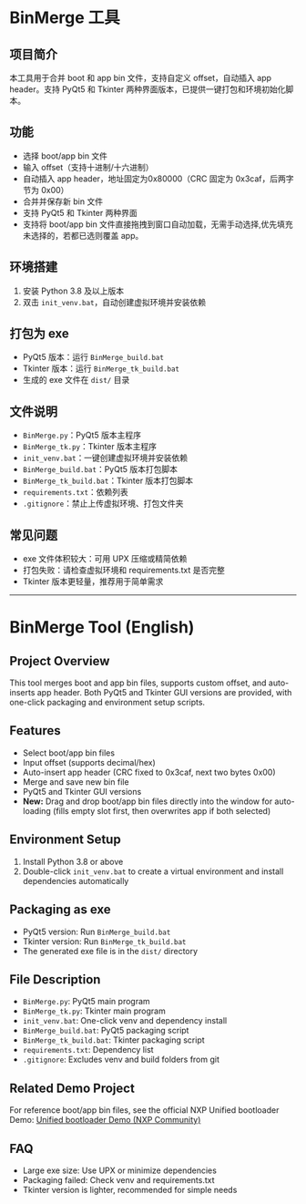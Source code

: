 # BinMerge 工具

## 项目简介
本工具用于合并 boot 和 app bin 文件，支持自定义 offset，自动插入 app header。支持 PyQt5 和 Tkinter 两种界面版本，已提供一键打包和环境初始化脚本。

## 功能
- 选择 boot/app bin 文件
- 输入 offset（支持十进制/十六进制）
- 自动插入 app header，地址固定为0x80000（CRC 固定为 0x3caf，后两字节为 0x00）
- 合并并保存新 bin 文件
- 支持 PyQt5 和 Tkinter 两种界面
- 支持将 boot/app bin 文件直接拖拽到窗口自动加载，无需手动选择,优先填充未选择的，若都已选则覆盖 app。

## 环境搭建
1. 安装 Python 3.8 及以上版本
2. 双击 `init_venv.bat`，自动创建虚拟环境并安装依赖

## 打包为 exe
- PyQt5 版本：运行 `BinMerge_build.bat`
- Tkinter 版本：运行 `BinMerge_tk_build.bat`
- 生成的 exe 文件在 `dist/` 目录

## 文件说明
- `BinMerge.py`：PyQt5 版本主程序
- `BinMerge_tk.py`：Tkinter 版本主程序
- `init_venv.bat`：一键创建虚拟环境并安装依赖
- `BinMerge_build.bat`：PyQt5 版本打包脚本
- `BinMerge_tk_build.bat`：Tkinter 版本打包脚本
- `requirements.txt`：依赖列表
- `.gitignore`：禁止上传虚拟环境、打包文件夹

## 常见问题
- exe 文件体积较大：可用 UPX 压缩或精简依赖
- 打包失败：请检查虚拟环境和 requirements.txt 是否完整
- Tkinter 版本更轻量，推荐用于简单需求

---

# BinMerge Tool (English)

## Project Overview
This tool merges boot and app bin files, supports custom offset, and auto-inserts app header. Both PyQt5 and Tkinter GUI versions are provided, with one-click packaging and environment setup scripts.

## Features
- Select boot/app bin files
- Input offset (supports decimal/hex)
- Auto-insert app header (CRC fixed to 0x3caf, next two bytes 0x00)
- Merge and save new bin file
- PyQt5 and Tkinter GUI versions
- **New:** Drag and drop boot/app bin files directly into the window for auto-loading (fills empty slot first, then overwrites app if both selected)

## Environment Setup
1. Install Python 3.8 or above
2. Double-click `init_venv.bat` to create a virtual environment and install dependencies automatically

## Packaging as exe
- PyQt5 version: Run `BinMerge_build.bat`
- Tkinter version: Run `BinMerge_tk_build.bat`
- The generated exe file is in the `dist/` directory

## File Description
- `BinMerge.py`: PyQt5 main program
- `BinMerge_tk.py`: Tkinter main program
- `init_venv.bat`: One-click venv and dependency install
- `BinMerge_build.bat`: PyQt5 packaging script
- `BinMerge_tk_build.bat`: Tkinter packaging script
- `requirements.txt`: Dependency list
- `.gitignore`: Excludes venv and build folders from git

## Related Demo Project
For reference boot/app bin files, see the official NXP Unified bootloader Demo:
[Unified bootloader Demo (NXP Community)](https://community.nxp.com/t5/S32K-Knowledge-Base/Unified-bootloader-Demo/ta-p/1423099)

## FAQ
- Large exe size: Use UPX or minimize dependencies
- Packaging failed: Check venv and requirements.txt
- Tkinter version is lighter, recommended for simple needs
